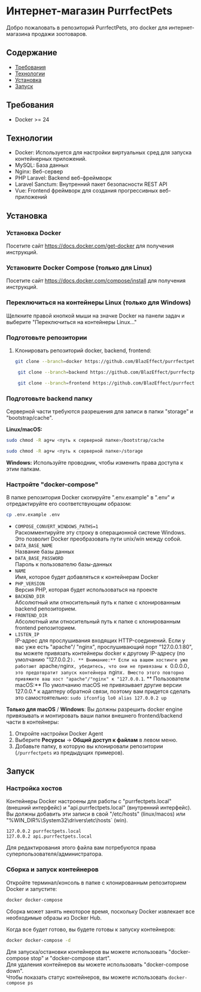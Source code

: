 # Интернет-магазин PurrfectPets

Добро пожаловать в репозиторий PurrfectPets, это docker для интернет-магазина продажи зоотоваров.

## Содержание

- [Требования](#требования)
- [Технологии](#технологии)
- [Установка](#установка)
- [Запуск](#запуск)

## Требования

- Docker >= 24

## Технологии
- Docker: Используется для настройки виртуальных сред для запуска контейнерных приложений.
- MySQL: База данных
- Nginx: Веб-сервер
- PHP Laravel: Backend веб-фреймворк
- Laravel Sanctum: Внутренний пакет безопасности REST API
- Vue: Frontend фреймворк для создания прогрессивных веб-приложений

## Установка

### Установка Docker

Посетите сайт https://docs.docker.com/get-docker для получения инструкций.

### Установите Docker Compose (только для Linux)

Посетите сайт https://docs.docker.com/compose/install для получения инструкций.

### Переключиться на контейнеры Linux (только для Windows)

Щелкните правой кнопкой мыши на значке Docker на панели задач и выберите "Переключиться на контейнеры Linux..."

### Подготовьте репозитории

1. Клонировать репозиторий docker, backend, frontend:

    ```bash
    git clone --branch=docker https://github.com/BlazEffect/purrfectpets.git docker
    ```

   ```bash
    git clone --branch=backend https://github.com/BlazEffect/purrfectpets.git backend
    ```

   ```bash
    git clone --branch=frontend https://github.com/BlazEffect/purrfectpets.git frontend
    ```

### Подготовьте backend папку

Серверной части требуются разрешения для записи в папки "storage" и "bootstrap/cache".

**Linux/macOS:**
```bash
sudo chmod -R ag+w <путь к серверной папке>/bootstrap/cache
```

```bash
sudo chmod -R ag+w <путь к серверной папке>/storage
```
**Windows:**
Используйте проводник, чтобы изменить права доступа к этим папкам.


### Настройте "docker-compose"

В папке репозитория Docker скопируйте ".env.example" в ".env" и отредактируйте его соответствующим образом:

```bash
cp .env.example .env
 ```

* `COMPOSE_CONVERT_WINDOWS_PATHS=1`   
  Раскомментируйте эту строку в операционной системе Windows. Это позволит Docker преобразовать пути unix/win между собой.
* `DATA_BASE_NAME`   
   Название базы данных
* `DATA_BASE_PASSWORD`   
   Пароль к пользователю базы-данных
* `NAME`  
   Имя, которое будет добавляться к контейнерам Docker
* `PHP_VERSION`   
   Версия PHP, которая будет использоваться на проекте
* `BACKEND_DIR`  
  Абсолютный или относительный путь к папке с клонированным backend репозиторием.
* `FRONTEND_DIR`   
  Абсолютный или относительный путь к папке с клонированным frontend репозиторием.
* `LISTEN_IP`   
IP-адрес для прослушивания входящих HTTP-соединений. Если у вас уже есть "apache"/ "nginx", прослушивающий порт "127.0.0.1:80", вы можете привязать контейнеры docker к другому IP-адресу (по умолчанию "127.0.0.2`).
  ** Внимание:** Если на вашем хостинге уже работают `apache`/`nginx`, убедитесь, что они не привязаны к `0.0.0.0`, это предотвратит запуск контейнера `nginx`. Вместо этого повторно привяжите ваш хост "apache"/"nginx" к "127.0.0.1`.
  ** Пользователи macOS:** По умолчанию macOS не привязывает другие версии 127.0.0.* к адаптеру обратной связи, поэтому вам придется сделать это самостоятельно:
  ``sudo ifconfig lo0 alias 127.0.0.2 up``

**Только для macOS** / **Windows**:
Вы должны разрешить docker engine привязывать и монтировать ваши папки внешнего frontend/backend части в контейнеры:
1. Откройте настройки Docker Agent
2. Выберите **Ресурсы** &rarr; **Общий доступ к файлам** в левом меню.
3. Добавьте папку, в которую вы клонировали репозитории (`/purrfectpets` из предыдущих примеров).

## Запуск

### Настройка хостов

Контейнеры Docker настроены для работы с "purrfectpets.local" (внешний интерфейс) и "api.purrfectpets.local" (внутренний интерфейс).
Вы должны добавить эти записи в свой "/etc/hosts" (linux/macos) или "%WIN_DIR%\System32\drivers\etc\hosts` (win).
```
127.0.0.2 purrfectpets.local
127.0.0.2 api.purrfectpets.local
```
Для редактирования этого файла вам потребуются права суперпользователя/администратора.

### Сборка и запуск контейнеров

Откройте терминал/консоль в папке с клонированным репозиторием Docker и запустите:
```bash
docker docker-compose
```
Сборка может занять некоторое время, поскольку Docker извлекает все необходимые образы из Docker Hub.

Когда все будет готово, вы будете готовы к запуску контейнеров:
```bash
docker docker-compose -d
```

Для запуска/остановки контейнеров вы можете использовать "docker-compose stop" и "docker-compose start".   
Для удаления контейнеров вы можете использовать "docker-compose down".   
Чтобы показать статус контейнеров, вы можете использовать `docker-compose ps`